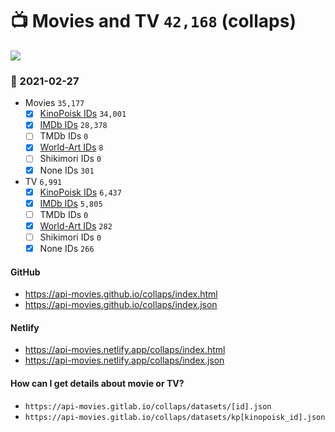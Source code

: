 # :tv: Movies and TV `42,168` (collaps)

<a href="https://API-Movies.github.io"><img src="https://API-Movies.github.io/banner.png?cache"></a>

### :date: 2021-02-27
- Movies `35,177`
  - [x] <a href="https://API-Movies.github.io/collaps/movie_kinopoisk_ids.json">KinoPoisk IDs</a> `34,001`
  - [x] <a href="https://API-Movies.github.io/collaps/movie_imdb_ids.json">IMDb IDs</a> `28,378`
  - [ ] TMDb IDs `0`
  - [x] <a href="https://API-Movies.github.io/collaps/movie_world_art_ids.json">World-Art IDs</a> `8`
  - [ ] Shikimori IDs `0`
  - [x] None IDs `301`
- TV `6,991`
  - [x] <a href="https://API-Movies.github.io/collaps/tv_kinopoisk_ids.json">KinoPoisk IDs</a> `6,437`
  - [x] <a href="https://API-Movies.github.io/collaps/tv_imdb_ids.json">IMDb IDs</a> `5,805`
  - [ ] TMDb IDs `0`
  - [x] <a href="https://API-Movies.github.io/collaps/tv_world_art_ids.json">World-Art IDs</a> `282`
  - [ ] Shikimori IDs `0`
  - [x] None IDs `266`
#### GitHub
- <a href='https://api-movies.github.io/collaps/index.html'>https://api-movies.github.io/collaps/index.html</a>
- <a href='https://api-movies.github.io/collaps/index.json'>https://api-movies.github.io/collaps/index.json</a>
#### Netlify
- <a href='https://api-movies.netlify.app/collaps/index.html'>https://api-movies.netlify.app/collaps/index.html</a>
- <a href='https://api-movies.netlify.app/collaps/index.json'>https://api-movies.netlify.app/collaps/index.json</a>
#### How can I get details about movie or TV?
- `https://api-movies.gitlab.io/collaps/datasets/[id].json`
- `https://api-movies.gitlab.io/collaps/datasets/kp[kinopoisk_id].json`
